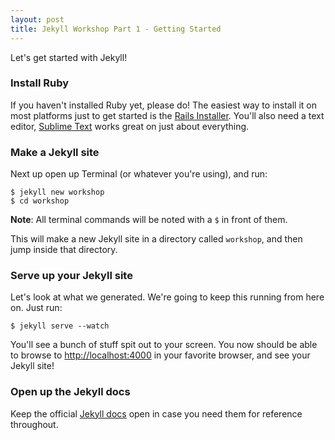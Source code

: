 ```yaml
---
layout: post
title: Jekyll Workshop Part 1 - Getting Started
---
```


Let's get started with Jekyll!

### Install Ruby

If you haven't installed Ruby yet, please do! The easiest way to install it on most platforms just to get started is the [Rails Installer](http://railsinstaller.org/). You'll also need a text editor, [Sublime Text](http://www.sublimetext.com/) works great on just about everything.

### Make a Jekyll site

Next up open up Terminal (or whatever you're using), and run:

    $ jekyll new workshop
    $ cd workshop

**Note**: All terminal commands will be noted with a `$` in front of them.

This will make a new Jekyll site in a directory called `workshop`, and then jump inside that directory.

### Serve up your Jekyll site

Let's look at what we generated. We're going to keep this running from here on. Just run:

    $ jekyll serve --watch

You'll see a bunch of stuff spit out to your screen. You now should be able to browse to [http://localhost:4000](http://localhost:4000) in your favorite browser, and see your Jekyll site!

### Open up the Jekyll docs

Keep the official [Jekyll docs][jekyll] open in case you need them for reference throughout.

[jekyll]:    http://jekyllrb.com
